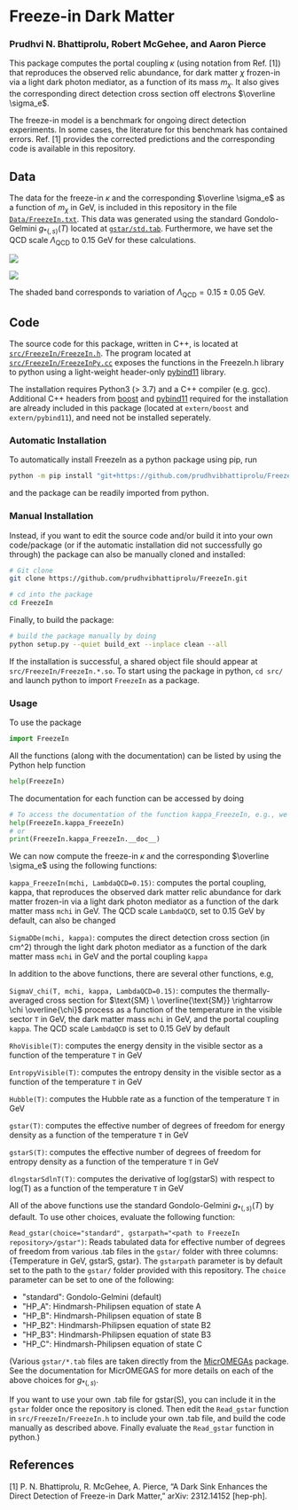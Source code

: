 # Freeze-in Dark Matter

### Prudhvi N. Bhattiprolu, Robert McGehee, and Aaron Pierce

This package computes the portal coupling $\kappa$ (using notation from Ref. [1]) that reproduces the observed relic abundance, for dark matter $\chi$ frozen-in via a light dark photon mediator, as a function of its mass $m_\chi$. It also gives the corresponding direct detection cross section off electrons $\overline \sigma_e$.

The freeze-in model is a benchmark for ongoing direct detection experiments. In some cases, the literature for this benchmark has contained errors. Ref. [1] provides the corrected predictions and the corresponding code is available in this repository.

## Data

The data for the freeze-in $\kappa$ and the corresponding $\overline \sigma_e$ as a function of $m_\chi$ in GeV, is included in this repository in the file [`Data/FreezeIn.txt`](https://github.com/prudhvibhattiprolu/FreezeIn/blob/main/Data/FreezeIn.txt). This data was generated using the standard Gondolo-Gelmini $g_{\ast(, s)} (T)$ located at [`gstar/std.tab`](https://github.com/prudhvibhattiprolu/FreezeIn/blob/main/gstar/std.tab). Furthermore, we have set the QCD scale $\Lambda_\text{QCD}$ to 0.15 GeV for these calculations.

[<img src="https://github.com/prudhvibhattiprolu/FreezeIn/blob/main/Data/KappaFI.png">](Data/KappaFI.png)

[<img src="https://github.com/prudhvibhattiprolu/FreezeIn/blob/main/Data/SigmaDDeFI.png">](Data/SigmaDDeFI.png)

The shaded band corresponds to variation of $\Lambda_\text{QCD} = 0.15 \pm 0.05$ GeV.

## Code

The source code for this package, written in C++, is located at [`src/FreezeIn/FreezeIn.h`](https://github.com/prudhvibhattiprolu/FreezeIn/blob/main/src/FreezeIn/FreezeIn.h). The program located at [`src/FreezeIn/FreezeInPy.cc`](https://github.com/prudhvibhattiprolu/FreezeIn/blob/main/src/FreezeIn/FreezeInPy.cc) exposes the functions in the FreezeIn.h library to python using a light-weight header-only [pybind11](https://pybind11.readthedocs.io/en/stable/) library.

The installation requires Python3 (> 3.7) and a C++ compiler (e.g. gcc). Additional C++ headers from [boost](https://www.boost.org/) and [pybind11](https://pybind11.readthedocs.io/en/stable/) required for the installation are already included in this package (located at `extern/boost` and `extern/pybind11`), and need not be installed seperately.

### Automatic Installation

To automatically install FreezeIn as a python package using pip, run

```bash
python -m pip install "git+https://github.com/prudhvibhattiprolu/FreezeIn.git#egg=FreezeIn"
```

and the package can be readily imported from python.

### Manual Installation

Instead, if you want to edit the source code and/or build it into your own code/package (or if the automatic installation did not successfully go through) the package can also be manually cloned and installed:

```bash
# Git clone
git clone https://github.com/prudhvibhattiprolu/FreezeIn.git

# cd into the package
cd FreezeIn
```
Finally, to build the package:

```bash
# build the package manually by doing
python setup.py --quiet build_ext --inplace clean --all
```

If the installation is successful, a shared object file should appear at `src/FreezeIn/FreezeIn.*.so`. To start using the package in python, `cd src/` and launch python to import `FreezeIn` as a package.

### Usage

To use the package

```python
import FreezeIn
```

All the functions (along with the documentation) can be listed by using the Python help function

```python
help(FreezeIn)
```

The documentation for each function can be accessed by doing

```python
# To access the documentation of the function kappa_FreezeIn, e.g., we can either do
help(FreezeIn.kappa_FreezeIn)
# or
print(FreezeIn.kappa_FreezeIn.__doc__)
```

We can now compute the freeze-in $\kappa$ and the corresponding $\overline \sigma_e$ using the following functions:

`kappa_FreezeIn(mchi, LambdaQCD=0.15)`:
computes the portal coupling, kappa, that reproduces the observed dark matter relic abundance for dark matter frozen-in via a light dark photon mediator as a function of the dark matter mass `mchi` in GeV. The QCD scale `LambdaQCD`, set to 0.15 GeV by default, can also be changed

`SigmaDDe(mchi, kappa)`:
computes the direct detection cross section (in cm^2) through the light dark photon mediator as a function of the dark matter mass `mchi` in GeV and the portal coupling `kappa`


In addition to the above functions, there are several other functions, e.g,

`SigmaV_chi(T, mchi, kappa, LambdaQCD=0.15)`:
computes the thermally-averaged cross section for
$\text{SM} \ \overline{\text{SM}} \rightarrow \chi \overline{\chi}$
process as a function of the temperature in the visible sector `T` in GeV, the dark matter mass `mchi` in GeV, and the portal coupling `kappa`. The QCD scale `LambdaQCD` is set to 0.15 GeV by default

`RhoVisible(T)`:
computes the energy density in the visible sector as a function of the temperature `T` in GeV

`EntropyVisible(T)`:
computes the entropy density in the visible sector as a function of the temperature `T` in GeV

`Hubble(T)`:
computes the Hubble rate as a function of the temperature `T` in GeV

`gstar(T)`:
computes the effective number of degrees of freedom for energy density as a function of the temperature `T` in GeV

`gstarS(T)`:
computes the effective number of degrees of freedom for entropy density as a function of the temperature `T` in GeV

`dlngstarSdlnT(T)`:
computes the derivative of log(gstarS) with respect to log(T) as a function of the temperature `T` in GeV

All of the above functions use the standard Gondolo-Gelmini $g_{\ast(,s)}(T)$ by default. To use other choices, evaluate the following function:

`Read_gstar(choice="standard", gstarpath="<path to FreezeIn repository>/gstar")`:
Reads tabulated data for effective number of degrees of freedom from various .tab files in the `gstar/` folder with three columns: {Temperature in GeV, gstarS, gstar}. The `gstarpath` parameter is by default set to the path to the `gstar/` folder provided with this repository. The `choice` parameter can be set to one of the following:

* "standard": Gondolo-Gelmini (default)
* "HP_A": Hindmarsh-Philipsen equation of state A
* "HP_B": Hindmarsh-Philipsen equation of state B
* "HP_B2": Hindmarsh-Philipsen equation of state B2
* "HP_B3": Hindmarsh-Philipsen equation of state B3
* "HP_C": Hindmarsh-Philipsen equation of state C

(Various `gstar/*.tab` files are taken directly from the [MicrOMEGAs](https://lapth.cnrs.fr/micromegas/) package. See the documentation for MicrOMEGAS for more details on each of the above choices for $g_{\ast(,s)}$.

If you want to use your own .tab file for gstar(S), you can include it in the `gstar` folder once the repository is cloned. Then edit the `Read_gstar` function in `src/FreezeIn/FreezeIn.h` to include your own .tab file, and build the code manually as described above. Finally evaluate the `Read_gstar` function in python.)

## References

[1] P. N. Bhattiprolu, R. McGehee, A. Pierce, “A Dark Sink Enhances the Direct Detection of Freeze-in Dark Matter,” arXiv: 2312.14152 [hep-ph].
